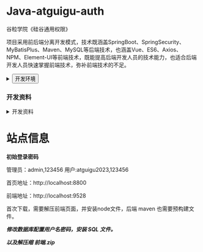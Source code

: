 # Java-atguigu-auth
谷粒学院《硅谷通用权限》

项目采用前后端分离开发模式，技术既涵盖SpringBoot、SpringSecurity、MyBatisPlus、Maven、MySQL等后端技术，也涵盖Vue、ES6、Axios、NPM、Element-UI等前端技术，既能提高后端开发人员的技术能力，也适合后端开发人员快速掌握前端技术，弥补前端技术的不足。


<details>

<summary>
<button>开发环境</button>


</summary>

</button>
Nvm👇

Node v16.17.0 + Npm 8.15.0

MySQL 8.0,

Java 1.8, 

.Apache-maven Maven IDEA Binding 3.8.1 (3.6.0 + )

.Apache-tomcat IDEA Binding.

</details>


### 开发资料
<details>
<summary>开发资料</summary>


[开发资料包](http://www.atguigu.com/video/231/)

[MySQL 8.0](https://dev.mysql.com/downloads/)


</details>


# 站点信息

**初始登录密码**

管理员：admin,123456
用户:atguigu2023,123456


首页地址：http://localhost:8800

前端地址：http://localhost:9528

首次下载，需要解压前端页面，并安装node文件，后端 maven 也需要预构建文件。

**_修改数据库配置用户名密码，安装 SQL 文件。_**

**_以及解压缩 前端.zip_**